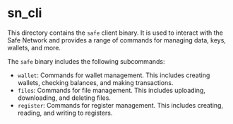 # sn_cli

This directory contains the `safe` client binary. It is used to interact with the Safe Network and provides a range of commands for managing data, keys, wallets, and more.

The `safe` binary includes the following subcommands:

- `wallet`: Commands for wallet management. This includes creating wallets, checking balances, and making transactions.
- `files`: Commands for file management. This includes uploading, downloading, and deleting files.
- `register`: Commands for register management. This includes creating, reading, and writing to registers.
